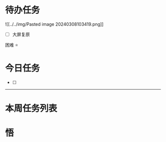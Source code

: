 # 待办任务
![[../../img/Pasted image 20240308103419.png]]

- [ ] 大屏复原


困难
⭐

# 今日任务
- [ ] 




------
# 本周任务列表



# 悟